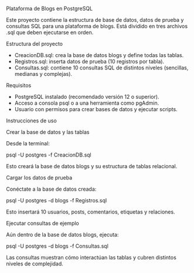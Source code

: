 Plataforma de Blogs en PostgreSQL

Este proyecto contiene la estructura de base de datos, datos de prueba y consultas SQL para una plataforma de blogs. Está dividido en tres archivos .sql que deben ejecutarse en orden.

Estructura del proyecto

- CreacionDB.sql: crea la base de datos blogs y define todas las tablas.
- Registros.sql: inserta datos de prueba (10 registros por tabla).
- Consultas.sql: contiene 10 consultas SQL de distintos niveles (sencillas, medianas y complejas).

Requisitos

- PostgreSQL instalado (recomendado versión 12 o superior).
- Acceso a consola psql o a una herramienta como pgAdmin.
- Usuario con permisos para crear bases de datos y ejecutar scripts.

Instrucciones de uso

Crear la base de datos y las tablas

Desde la terminal:

psql -U postgres -f CreacionDB.sql

Esto creará la base de datos blogs y su estructura de tablas relacional.

Cargar los datos de prueba

Conéctate a la base de datos creada:

psql -U postgres -d blogs -f Registros.sql

Esto insertará 10 usuarios, posts, comentarios, etiquetas y relaciones.

Ejecutar consultas de ejemplo

Aún dentro de la base de datos blogs, ejecuta:

psql -U postgres -d blogs -f Consultas.sql

Las consultas muestran cómo interactúan las tablas y cubren distintos niveles de complejidad.
